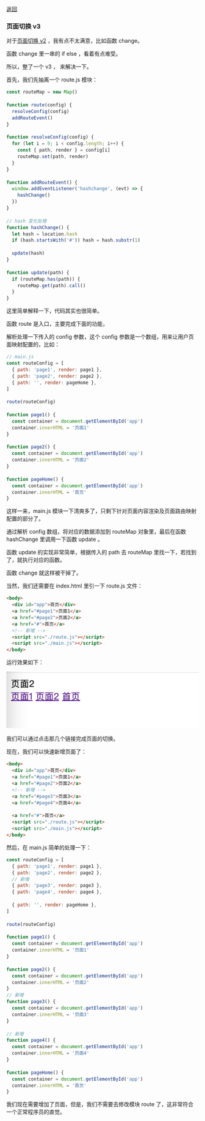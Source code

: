 [返回](../README.md)

### 页面切换 v3

对于[页面切换 v2](./01-page-change-v2.md) ，我有点不太满意，比如函数 change。

函数 change 里一串的 if else ，看着有点难受。

所以，整了一个 v3 ， 来解决一下。

首先，我们先抽离一个 route.js 模块：

```js
const routeMap = new Map()

function route(config) {
  resolveConfig(config)
  addRouteEvent()
}

function resolveConfig(config) {
  for (let i = 0; i < config.length; i++) {
    const { path, render } = config[i]
    routeMap.set(path, render)
  }
}

function addRouteEvent() {
  window.addEventListener('hashchange', (evt) => {
    hashChange()
  })
}

// hash 变化处理
function hashChange() {
  let hash = location.hash
  if (hash.startsWith('#')) hash = hash.substr(1)

  update(hash)
}

function update(path) {
  if (routeMap.has(path)) {
    routeMap.get(path).call()
  }
}
```

这里简单解释一下，代码其实也很简单。

函数 route 是入口，主要完成下面的功能，

解析处理一下传入的 config 参数，这个 config 参数是一个数组，用来让用户页面映射配置的，比如：

```js
// main.js
const routeConfig = [
  { path: 'page1', render: page1 },
  { path: 'page2', render: page2 },
  { path: '', render: pageHome },
]

route(routeConfig)

function page1() {
  const container = document.getElementById('app')
  container.innerHTML = '页面1'
}

function page2() {
  const container = document.getElementById('app')
  container.innerHTML = '页面2'
}

function pageHome() {
  const container = document.getElementById('app')
  container.innerHTML = '首页'
}
```

这样一来，main.js 模块一下清爽多了，只剩下针对页面内容渲染及页面路由映射配置的部分了。

通过解析 config 数组，将对应的数据添加到 routeMap 对象里，最后在函数 hashChange 里调用一下函数 update 。

函数 update 的实现非常简单，根据传入的 path 去 routeMap 里找一下，若找到了，就执行对应的函数。

函数 change 就这样被干掉了。

当然，我们还需要在 index.html 里引一下 route.js 文件：

```html
<body>
  <div id="app">首页</div>
  <a href="#page1">页面1</a>
  <a href="#page2">页面2</a>
  <a href="#">首页</a>
  <!-- 新增 -->
  <script src="./route.js"></script>
  <script src="./main.js"></script>
</body>
```

运行效果如下：

![图片](./images/ch01/img002.png)

我们可以通过点击那几个链接完成页面的切换。

现在，我们可以快速新增页面了：

```html
<body>
  <div id="app">首页</div>
  <a href="#page1">页面1</a>
  <a href="#page2">页面2</a>
  <!-- 新增 -->
  <a href="#page3">页面3</a>
  <a href="#page4">页面4</a>

  <a href="#">首页</a>
  <script src="./route.js"></script>
  <script src="./main.js"></script>
</body>
```

然后，在 main.js 简单的处理一下：

```js
const routeConfig = [
  { path: 'page1', render: page1 },
  { path: 'page2', render: page2 },
  // 新增
  { path: 'page3', render: page3 },
  { path: 'page4', render: page4 },

  { path: '', render: pageHome },
]

route(routeConfig)

function page1() {
  const container = document.getElementById('app')
  container.innerHTML = '页面1'
}

function page2() {
  const container = document.getElementById('app')
  container.innerHTML = '页面2'
}
// 新增
function page3() {
  const container = document.getElementById('app')
  container.innerHTML = '页面3'
}

// 新增
function page4() {
  const container = document.getElementById('app')
  container.innerHTML = '页面4'
}

function pageHome() {
  const container = document.getElementById('app')
  container.innerHTML = '首页'
}
```

我们现在需要增加了页面，但是，我们不需要去修改模块 route 了，这非常符合一个正常程序员的直觉。
